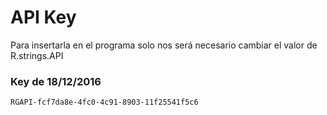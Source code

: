 # API Key
 Para insertarla en el programa solo nos será necesario cambiar el valor de R.strings.API

### Key de 18/12/2016
```
RGAPI-fcf7da8e-4fc0-4c91-8903-11f25541f5c6
```
